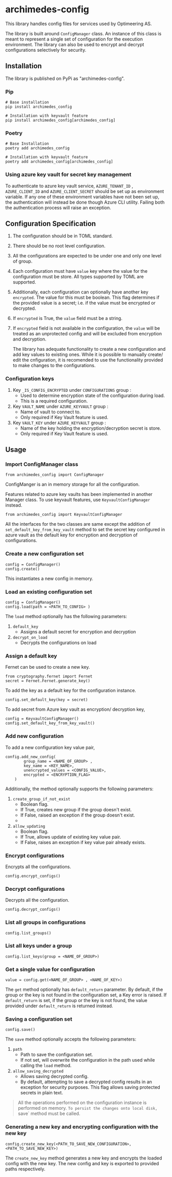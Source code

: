 # archimedes-config

This library handles config files for services used by Optimeering AS.

The library is built around `ConfigManager` class. An instance of this class is meant to represent a single set of configuration for the execution environment. The library can also be used to encrypt and decrypt configurations selectively for security.

## Installation
The library is published on PyPi as "archimedes-config".

### Pip

```
# Base installation
pip install archimedes_config

# Installation with keyvault feature
pip install archimedes_config[archimedes_config]
```

### Poetry

```
# Base Installation 
poetry add archimedes_config

# Installation with keyvault feature
poetry add archimedes_config[archimedes_config]
```

### Using azure key vault for secret key management

To authenticate to azure key vault service, `AZURE_TENANT_ID` , `AZURE_CLIENT_ID` and `AZURE_CLIENT_SECRET` should be set up as environment variable. If any one of these environment variables have not been set up, the authentication will instead be done though Azure CLI utility. Failing both the authentication process will raise an exception.

## Configuration Specification

1. The configuration should be in TOML standard.
2. There should be no root level configuration.
3. All the configurations are expected to be under one and only one level of group.
4. Each configuration must have `value` key where the value for the configuration must be store. All types supported by TOML are supported.
5. Additionally, each configuration can optionally have another key `encrypted`. The value for this must be boolean. This flag determines if the provided value is a secret; i.e. if the value must be encrypted or decrypted.
6. If `encrypted` is True, the `value` field must be a string.
7. If `encrypted` field is not available in the configuration, the `value` will be treated as an unprotected config and will be excluded from encryption and decryption.


    The library has adequate functionality to create a new configuration and add key values to existing ones. 
    While it is possible to manually create/ edit the cnfiguration, it is recomended to use the functionality provided to make changes to the configurations.

### Configuration keys

1. Key `_IS_CONFIG_ENCRYPTED` under  `CONFIGURATIONS` group : 
   - Used to determine encryption state of the configuration during load.
   - This is a required configuration.
2. Key `VAULT_NAME` under  `AZURE_KEYVAULT` group :
   - Name of vault to connect to.
   - Only required if Key Vault feature is used.
3. Key `VAULT_KEY` under  `AZURE_KEYVAULT` group :
   - Name of the key holding the encryption/decryption secret is store.
   - Only required if Key Vault feature is used. 


## Usage

### Import ConfigManager class

`from archimedes_config import ConfigManager`

ConfigManger is an in memory storage for all the configuration.

Features related to azure key vaults has been implemented in another Manager class.
To use keyvault features, use `KeyvaultConfigManager` instead.

`from archimedes_config import KeyvaultConfigManager`

All the interfaces for the two classes are same except the addition of `set_default_key_from_key_vault` method to set the secret key configured in azure vault as the default key for encryption and decryption of configurations.

### Create a new configuration set

```
config = ConfigManager()
config.create()
```

This instantiates a new config in memory.

### Load an existing configuration set

```
config = ConfigManager()
config.load(path = <PATH_TO_CONFIG> )
```

The `load` method optionally has the following parameters:
1. `default_key`
   - Assigns a default secret for encryption and decryption
2. `decrypt_on_load`
    - Decrypts the configurations on load

### Assign a default key

Fernet can be used to create a new key.
```
from cryptography.fernet import Fernet
secret = Fernet.Fernet.generate_key()
```

To add the key as a default key for the configuration instance.
```
config.set_default_key(key = secret)
```

To add secret from Azure key vault as encryption/ decryption key,
```
config = KeyvaultConfigManager()
config.set_default_key_from_key_vault()
```

### Add new configuration

To add a new configuration key value pair,
```
config.add_new_config(
        group_name = <NAME_OF_GROUP> ,
        key_name = <KEY_NAME>,
        unencrypted_values = <CONFIG_VALUE>,
        encrypted = <ENCRYPTION_FLAG>
    )
```
Additionally, the method optionally supports the following parameters:

1. `create_group_if_not_exist`
   - Boolean flag.
   - If True, creates new group if the group doesn't exist.
   - If False, raised an exception if the group doesn't exist.
   - 
2. `allow_updating`
   - Boolean flag.
   - If True, allows update of existing key value pair.
   - If False, raises an exception if key value pair already exists.

### Encrypt configurations
Encrypts all the configurations.
```
config.encrypt_configs()
```

### Decrypt configurations

Decrypts all the configuration.
```
config.decrypt_configs()
```

### List all groups in configurations

```
config.list_groups()
```

### List all keys under a group

```
config.list_keys(group = <NAME_OF_GROUP>)
```

### Get a single value for configuration

```
value = config.get(<NAME_OF_GROUP> , <NAME_OF_KEY>)
```
The `get` method optionally has `default_return` parameter. By default, if the group or the key is not found in the configuration set, a Key error is raised. If `default_return` is set, if the group or the key is not found, the value provided under `default_return` is returned instead.

### Saving a configuration set

```
config.save()
```

The `save` method optionally accepts the following parameters:
1. `path`
    - Path to save the configuration set.
     - If not set, will overwrite the configuration in the path used while calling the `load` method.
2. `allow_saving_decrypted`
    - Allows saving decrypted config.
     - By default, attempting to save a decrypted config results in an exception for security purposes. This flag allows saving protected secrets in plain text.


> All the operations performed on the configuration instance is performed on memory. 
`To persist the changes onto local disk, `save` method must be called.

### Generating a new key and encrypting configuration with the new key

```
config.create_new_key(<PATH_TO_SAVE_NEW_CONFIGURATION>, <PATH_TO_SAVE_NEW_KEY>)
```
The `create_new_key` method generates a new key and encrypts the loaded config with the new key. 
The new config and key is exported to provided paths respectively.
